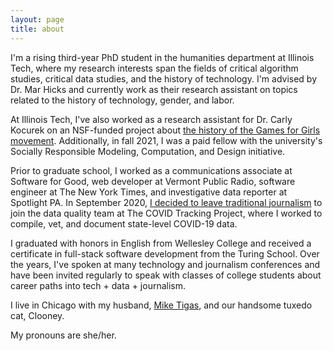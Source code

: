 ```yaml
---
layout: page
title: about
---
```


I'm a rising third-year PhD student in the humanities department at Illinois Tech, where my research interests span the fields of critical algorithm studies, critical data studies, and the history of technology. I'm advised by Dr. Mar Hicks and currently work as their research assistant on topics related to the history of technology, gender, and labor. 

At Illinois Tech, I've also worked as a research assistant for Dr. Carly Kocurek on an NSF-funded project about [the history of the Games for Girls movement](https://www.iit.edu/news/looking-closer-games-girls-movement). Additionally, in fall 2021, I was a paid fellow with the university's Socially Responsible Modeling, Computation, and Design initiative.

Prior to graduate school, I worked as a communications associate at Software for Good, web developer at Vermont Public Radio, software engineer at The New York Times, and investigative data reporter at Spotlight PA. In September 2020, [I decided to leave traditional journalism](https://source.opennews.org/articles/exit-interviews-sara-simon/) to join the data quality team at The COVID Tracking Project, where I worked to compile, vet, and document state-level COVID-19 data.

I graduated with honors in English from Wellesley College and received a certificate in full-stack software development from the Turing School. Over the years, I've spoken at many technology and journalism conferences and have been invited regularly to speak with classes of college students about career paths into tech + data + journalism. 

I live in Chicago with my husband, [Mike Tigas](https://mike.tig.as/), and our handsome tuxedo cat, Clooney. 

My pronouns are she/her.